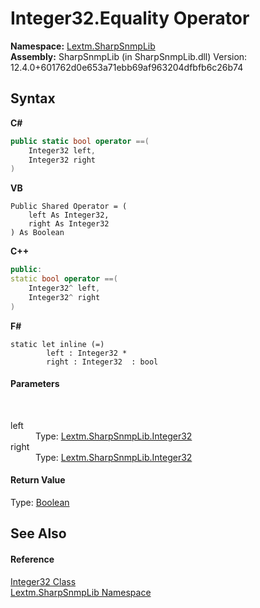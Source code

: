 # Integer32.Equality Operator 
 

**Namespace:**&nbsp;<a href="N_Lextm_SharpSnmpLib">Lextm.SharpSnmpLib</a><br />**Assembly:**&nbsp;SharpSnmpLib (in SharpSnmpLib.dll) Version: 12.4.0+601762d0e653a71ebb69af963204dfbfb6c26b74

## Syntax

**C#**<br />
``` C#
public static bool operator ==(
	Integer32 left,
	Integer32 right
)
```

**VB**<br />
``` VB
Public Shared Operator = ( 
	left As Integer32,
	right As Integer32
) As Boolean
```

**C++**<br />
``` C++
public:
static bool operator ==(
	Integer32^ left, 
	Integer32^ right
)
```

**F#**<br />
``` F#
static let inline (=)
        left : Integer32 * 
        right : Integer32  : bool
```


#### Parameters
&nbsp;<dl><dt>left</dt><dd>Type: <a href="T_Lextm_SharpSnmpLib_Integer32">Lextm.SharpSnmpLib.Integer32</a><br /></dd><dt>right</dt><dd>Type: <a href="T_Lextm_SharpSnmpLib_Integer32">Lextm.SharpSnmpLib.Integer32</a><br /></dd></dl>

#### Return Value
Type: <a href="https://docs.microsoft.com/dotnet/api/system.boolean" target="_blank" rel="noopener noreferrer">Boolean</a>

## See Also


#### Reference
<a href="T_Lextm_SharpSnmpLib_Integer32">Integer32 Class</a><br /><a href="N_Lextm_SharpSnmpLib">Lextm.SharpSnmpLib Namespace</a><br />